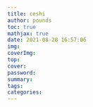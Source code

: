 ```yaml
---
title: ceshi
author: pounds
toc: true
mathjax: true
date: 2021-08-28 16:57:06
img:
coverImg:
top:
cover:
password:
summary:
tags:
categories:
---
```

